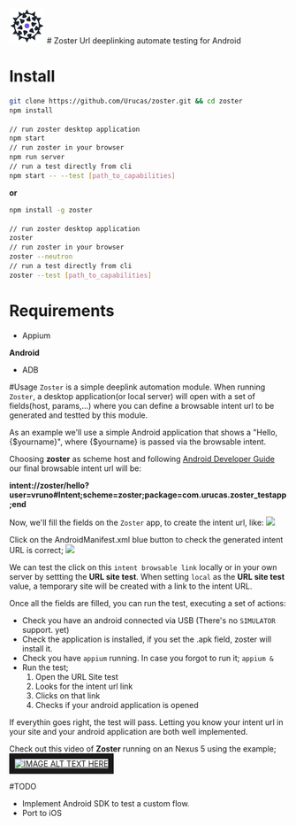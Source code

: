 <img src="https://raw.githubusercontent.com/Urucas/zoster/master/logo.png" />
# Zoster 
Url deeplinking automate testing for Android

# Install
```bash
git clone https://github.com/Urucas/zoster.git && cd zoster
npm install

// run zoster desktop application
npm start
// run zoster in your browser
npm run server
// run a test directly from cli
npm start -- --test [path_to_capabilities]
```
**or**
```bash
npm install -g zoster

// run zoster desktop application
zoster
// run zoster in your browser
zoster --neutron
// run a test directly from cli
zoster --test [path_to_capabilities]
```


# Requirements
* Appium

**Android**
* ADB

#Usage
```Zoster``` is a simple deeplink automation module. When running ```Zoster```, a desktop application(or local server) will open with a set of fields(host, params,...) where you can define a browsable intent url to be generated and testted by this module.

As an example we'll use a simple Android application that shows a "Hello, {$yourname}", where {$yourname} is passed via the browsable intent. 

Choosing **zoster** as scheme host and following [Android Developer Guide](https://developer.android.com/guide/components/intents-common.html#Browser) our final browsable intent url will be:

**intent://zoster/hello?user=vruno#Intent;scheme=zoster;package=com.urucas.zoster_testapp;end**

Now, we'll fill the fields on the ```Zoster``` app, to create the intent url, like: 
<img src="https://raw.githubusercontent.com/Urucas/zoster/master/screen1.png" />

Click on the AndroidManifest.xml blue button to check the generated intent URL is correct;
<img src="https://raw.githubusercontent.com/Urucas/zoster/master/screen3.png" />

We can test the click on this ```intent browsable link``` locally or in your own server by settting the **URL site test**. When setting ```local``` as the **URL site test** value, a temporary site will be created with a link to the intent URL.

Once all the fields are filled, you can run the test, executing a set of actions:
* Check you have an android connected via USB (There's no ```SIMULATOR``` support. yet)
* Check the application is installed, if you set the .apk field, zoster will install it.
* Check you have ```appium``` running. In case you forgot to run it; ```appium &```
* Run the test; 
  1. Open the URL Site test
  2. Looks for the intent url link
  3. Clicks on that link
  4. Checks if your android application is opened
  

If everythin goes right, the test will pass. Letting you know your intent url in your site and your android application are both well implemented.
  
Check out this video of **Zoster** running on an Nexus 5 using the example;
<a href="http://www.youtube.com/watch?feature=player_embedded&v=jUOdHj5Io_A
" target="_blank"><img src="http://img.youtube.com/vi/jUOdHj5Io_A/0.jpg" 
alt="IMAGE ALT TEXT HERE" width="600" height="480" border="10" /></a>


#TODO
* Implement Android SDK to test a custom flow.
* Port to iOS
